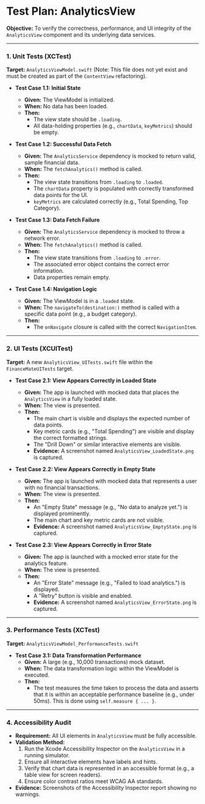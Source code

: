 # Test Plan: AnalyticsView

**Objective:** To verify the correctness, performance, and UI integrity of the `AnalyticsView` component and its underlying data services.

---

### 1. Unit Tests (XCTest)

**Target:** `AnalyticsViewModel.swift` (Note: This file does not yet exist and must be created as part of the `ContentView` refactoring).

*   **Test Case 1.1: Initial State**
    *   **Given:** The ViewModel is initialized.
    *   **When:** No data has been loaded.
    *   **Then:**
        *   The view state should be `.loading`.
        *   All data-holding properties (e.g., `chartData`, `keyMetrics`) should be empty.

*   **Test Case 1.2: Successful Data Fetch**
    *   **Given:** The `AnalyticsService` dependency is mocked to return valid, sample financial data.
    *   **When:** The `fetchAnalytics()` method is called.
    *   **Then:**
        *   The view state transitions from `.loading` to `.loaded`.
        *   The `chartData` property is populated with correctly transformed data points for the UI.
        *   `keyMetrics` are calculated correctly (e.g., Total Spending, Top Category).

*   **Test Case 1.3: Data Fetch Failure**
    *   **Given:** The `AnalyticsService` dependency is mocked to throw a network error.
    *   **When:** The `fetchAnalytics()` method is called.
    *   **Then:**
        *   The view state transitions from `.loading` to `.error`.
        *   The associated error object contains the correct error information.
        *   Data properties remain empty.

*   **Test Case 1.4: Navigation Logic**
    *   **Given:** The ViewModel is in a `.loaded` state.
    *   **When:** The `navigateTo(destination:)` method is called with a specific data point (e.g., a budget category).
    *   **Then:**
        *   The `onNavigate` closure is called with the correct `NavigationItem`.

---

### 2. UI Tests (XCUITest)

**Target:** A new `AnalyticsView_UITests.swift` file within the `FinanceMateUITests` target.

*   **Test Case 2.1: View Appears Correctly in Loaded State**
    *   **Given:** The app is launched with mocked data that places the `AnalyticsView` in a fully loaded state.
    *   **When:** The view is presented.
    *   **Then:**
        *   The main chart is visible and displays the expected number of data points.
        *   Key metric cards (e.g., "Total Spending") are visible and display the correct formatted strings.
        *   The "Drill Down" or similar interactive elements are visible.
        *   **Evidence:** A screenshot named `AnalyticsView_LoadedState.png` is captured.

*   **Test Case 2.2: View Appears Correctly in Empty State**
    *   **Given:** The app is launched with mocked data that represents a user with no financial transactions.
    *   **When:** The view is presented.
    *   **Then:**
        *   An "Empty State" message (e.g., "No data to analyze yet.") is displayed prominently.
        *   The main chart and key metric cards are not visible.
        *   **Evidence:** A screenshot named `AnalyticsView_EmptyState.png` is captured.

*   **Test Case 2.3: View Appears Correctly in Error State**
    *   **Given:** The app is launched with a mocked error state for the analytics feature.
    *   **When:** The view is presented.
    *   **Then:**
        *   An "Error State" message (e.g., "Failed to load analytics.") is displayed.
        *   A "Retry" button is visible and enabled.
        *   **Evidence:** A screenshot named `AnalyticsView_ErrorState.png` is captured.

---

### 3. Performance Tests (XCTest)

**Target:** `AnalyticsViewModel_PerformanceTests.swift`

*   **Test Case 3.1: Data Transformation Performance**
    *   **Given:** A large (e.g., 10,000 transactions) mock dataset.
    *   **When:** The data transformation logic within the ViewModel is executed.
    *   **Then:**
        *   The test measures the time taken to process the data and asserts that it is within an acceptable performance baseline (e.g., under 50ms). This is done using `self.measure { ... }`.

---

### 4. Accessibility Audit

*   **Requirement:** All UI elements in `AnalyticsView` must be fully accessible.
*   **Validation Method:**
    1.  Run the Xcode Accessibility Inspector on the `AnalyticsView` in a running simulator.
    2.  Ensure all interactive elements have labels and hints.
    3.  Verify that chart data is represented in an accessible format (e.g., a table view for screen readers).
    4.  Ensure color contrast ratios meet WCAG AA standards.
*   **Evidence:** Screenshots of the Accessibility Inspector report showing no warnings. 